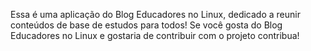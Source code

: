 Essa é uma aplicação do Blog Educadores no Linux, dedicado a reunir conteúdos de base de estudos para todos!
Se você gosta do Blog Educadores no Linux e gostaria de contribuir com o projeto contribua! 